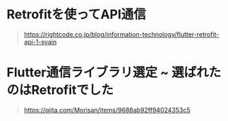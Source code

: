 # Retrofitを使ってAPI通信
>https://rightcode.co.jp/blog/information-technology/flutter-retrofit-api-1-syain

# Flutter通信ライブラリ選定 ~ 選ばれたのはRetrofitでした
>https://qiita.com/Morisan/items/9688ab92ff94024353c5







